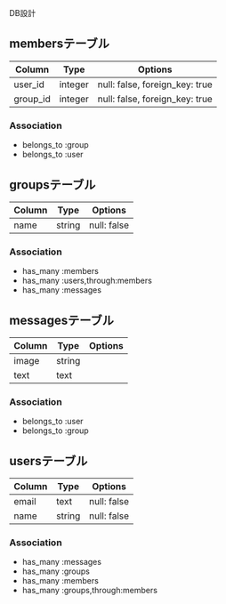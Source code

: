 DB設計

## membersテーブル

|Column|Type|Options|
|------|----|-------|
|user_id|integer|null: false, foreign_key: true|
|group_id|integer|null: false, foreign_key: true|

### Association
- belongs_to :group
- belongs_to :user

## groupsテーブル

|Column|Type|Options|
|------|----|-------|
|name|string|null: false|

### Association
- has_many :members
- has_many :users,through:members
- has_many :messages


## messagesテーブル

|Column|Type|Options|
|------|----|-------|
|image|string||
|text|text||


### Association
- belongs_to :user
- belongs_to :group

## usersテーブル

|Column|Type|Options|
|------|----|-------|
|email|text|null: false|
|name|string|null: false|

### Association
- has_many :messages
- has_many :groups
- has_many :members
- has_many :groups,through:members
